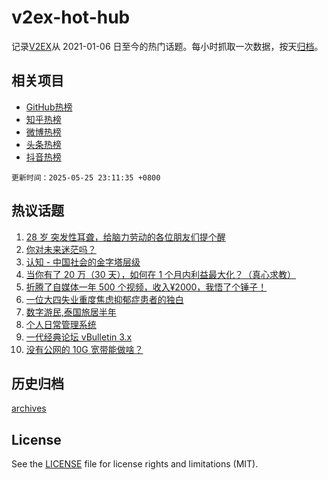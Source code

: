 # v2ex-hot-hub

 记录[V2EX](https://www.v2ex.com/)从 2021-01-06 日至今的热门话题。每小时抓取一次数据，按天[归档](archives)。
 
 ## 相关项目

- [GitHub热榜](https://github.com/lonnyzhang423/github-hot-hub)
- [知乎热榜](https://github.com/lonnyzhang423/zhihu-hot-hub)
- [微博热榜](https://github.com/lonnyzhang423/weibo-hot-hub)
- [头条热榜](https://github.com/lonnyzhang423/toutiao-hot-hub)
- [抖音热榜](https://github.com/lonnyzhang423/douyin-hot-hub)


 `更新时间：2025-05-25 23:11:35 +0800`

## 热议话题

1. [28 岁 突发性耳聋，给脑力劳动的各位朋友们提个醒](https://www.v2ex.com/t/1134171)
1. [你对未来迷茫吗？](https://www.v2ex.com/t/1134119)
1. [认知 - 中国社会的金字塔层级](https://www.v2ex.com/t/1134122)
1. [当你有了 20 万（30 天），如何在 1 个月内利益最大化？（真心求教）](https://www.v2ex.com/t/1134130)
1. [折腾了自媒体一年 500 个视频，收入¥2000，我悟了个锤子！](https://www.v2ex.com/t/1134159)
1. [一位大四失业重度焦虑抑郁症患者的独白](https://www.v2ex.com/t/1134173)
1. [数字游民,泰国旅居半年](https://www.v2ex.com/t/1134160)
1. [个人日常管理系统](https://www.v2ex.com/t/1134115)
1. [一代经典论坛 vBulletin 3.x](https://www.v2ex.com/t/1134124)
1. [没有公网的 10G 宽带能做啥？](https://www.v2ex.com/t/1134134)

## 历史归档

[archives](archives)

## License

See the [LICENSE](LICENSE) file for license rights and limitations (MIT).
